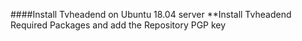 ####Install Tvheadend on Ubuntu 18.04 server
**Install Tvheadend Required Packages and add the Repository PGP key

